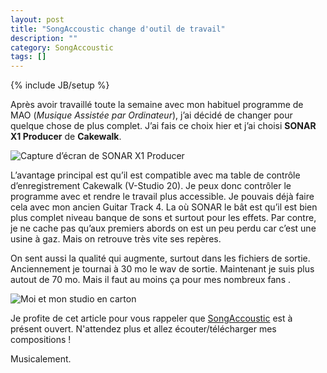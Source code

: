 ```yaml
---
layout: post
title: "SongAccoustic change d'outil de travail"
description: ""
category: SongAccoustic 
tags: []
---
```

{% include JB/setup %}

Après avoir travaillé toute la semaine avec mon habituel programme de MAO (*Musique Assistée par Ordinateur*), j’ai décidé de changer pour quelque chose de plus complet. J’ai fais ce choix hier et j’ai choisi **SONAR X1 Producer** de **Cakewalk**.

<img src="{{BASE_PATH}}/data/Sonar.jpg" alt="Capture d’écran de SONAR X1 Producer" style="display: block; margin-right: auto; margin-left: auto;" />

L’avantage principal est qu’il est compatible avec ma table de contrôle d’enregistrement Cakewalk (V-Studio 20). Je peux donc contrôler le programme avec et rendre le travail plus accessible.
Je pouvais déjà faire cela avec mon ancien Guitar Track 4. La où SONAR le bât est qu’il est bien plus complet niveau banque de sons et surtout pour les effets. Par contre, je ne cache pas qu’aux premiers abords on est un peu perdu car c’est une usine à gaz. Mais on retrouve très vite ses repères.

On sent aussi la qualité qui augmente, surtout dans les fichiers de sortie. Anciennement je tournai à 30 mo le wav de sortie. Maintenant je suis plus autout de 70 mo. Mais il faut au moins ça pour mes nombreux fans  .

<img src="{{BASE_PATH}}/data/MoiStudio.jpg" alt="Moi et mon studio en carton" style="display: block; margin-right: auto; margin-left: auto;;" />

Je profite de cet article pour vous rappeler que [SongAccoustic](http://wwwsongaccoustic.fr) est à présent ouvert. N'attendez plus et allez écouter/télécharger mes compositions ! 

Musicalement.
